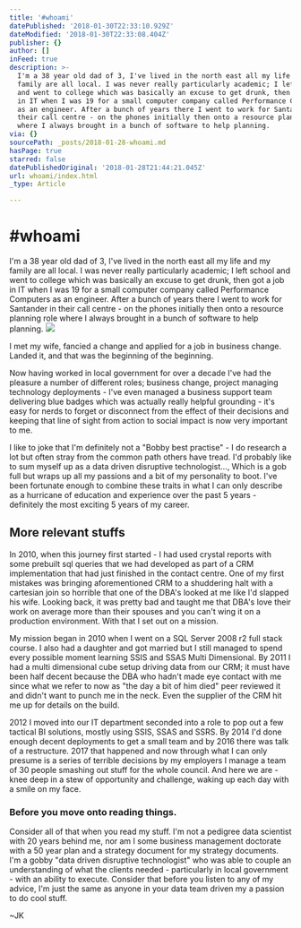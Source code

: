 ```yaml
---
title: '#whoami'
datePublished: '2018-01-30T22:33:10.929Z'
dateModified: '2018-01-30T22:33:08.404Z'
publisher: {}
author: []
inFeed: true
description: >-
  I'm a 38 year old dad of 3, I've lived in the north east all my life and my
  family are all local. I was never really particularly academic; I left school
  and went to college which was basically an excuse to get drunk, then got a job
  in IT when I was 19 for a small computer company called Performance Computers
  as an engineer. After a bunch of years there I went to work for Santander in
  their call centre - on the phones initially then onto a resource planning role
  where I always brought in a bunch of software to help planning.
via: {}
sourcePath: _posts/2018-01-28-whoami.md
hasPage: true
starred: false
datePublishedOriginal: '2018-01-28T21:44:21.045Z'
url: whoami/index.html
_type: Article

---
```

# \#whoami

I'm a 38 year old dad of 3, I've lived in the north east all my life and my family are all local. I was never really particularly academic; I left school and went to college which was basically an excuse to get drunk, then got a job in IT when I was 19 for a small computer company called Performance Computers as an engineer. After a bunch of years there I went to work for Santander in their call centre - on the phones initially then onto a resource planning role where I always brought in a bunch of software to help planning.
![](https://the-grid-user-content.s3-us-west-2.amazonaws.com/9f2b981a-aa45-4187-b836-f52bc1cf0f53.jpg)

I met my wife, fancied a change and applied for a job in business change. Landed it, and that was the beginning of the beginning.

Now having worked in local government for over a decade I've had the pleasure a number of different roles; business change, project managing technology deployments - I've even managed a business support team delivering blue badges which was actually really helpful grounding - it's easy for nerds to forget or disconnect from the effect of their decisions and keeping that line of sight from action to social impact is now very important to me.

I like to joke that I'm definitely not a "Bobby best practise" - I do research a lot but often stray from the common path others have tread. I'd probably like to sum myself up as a data driven disruptive technologist..., Which is a gob full but wraps up all my passions and a bit of my personality to boot. I've been fortunate enough to combine these traits in what I can only describe as a hurricane of education and experience over the past 5 years - definitely the most exciting 5 years of my career.

## More relevant stuffs

In 2010, when this journey first started - I had used crystal reports with some prebuilt sql queries that we had developed as part of a CRM implementation that had just finished in the contact centre. One of my first mistakes was bringing aforementioned CRM to a shuddering halt with a cartesian join so horrible that one of the DBA's looked at me like I'd slapped his wife. Looking back, it was pretty bad and taught me that DBA's love their work on average more than their spouses and you can't wing it on a production environment. With that I set out on a mission.

My mission began in 2010 when I went on a SQL Server 2008 r2 full stack course. I also had a daughter and got married but I still managed to spend every possible moment learning SSIS and SSAS Multi Dimensional. By 2011 I had a multi dimensional cube setup driving data from our CRM; it must have been half decent because the DBA who hadn't made eye contact with me since what we refer to now as "the day a bit of him died" peer reviewed it and didn't want to punch me in the neck. Even the supplier of the CRM hit me up for details on the build.

2012 I moved into our IT department seconded into a role to pop out a few tactical BI solutions, mostly using SSIS, SSAS and SSRS. By 2014 I'd done enough decent deployments to get a small team and by 2016 there was talk of a restructure. 2017 that happened and now through what I can only presume is a series of terrible decisions by my employers I manage a team of 30 people smashing out stuff for the whole council. And here we are - knee deep in a stew of opportunity and challenge, waking up each day with a smile on my face.

### Before you move onto reading things.

Consider all of that when you read my stuff. I'm not a pedigree data scientist with 20 years behind me, nor am I some business management doctorate with a 50 year plan and a strategy document for my strategy documents. I'm a gobby "data driven disruptive technologist" who was able to couple an understanding of what the clients needed - particularly in local government - with an ability to execute. Consider that before you listen to any of my advice, I'm just the same as anyone in your data team driven my a passion to do cool stuff.

~JK
